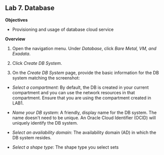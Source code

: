 ## Lab 7. Database

**Objectives**
- Provisioning and usage of database cloud service

**Overview** 

1. Open the navigation menu. Under *Database*, click *Bare Metal, VM, and Exadata*.

2. Click *Create DB System*.

3. On the *Create DB System* page, provide the basic information for the DB system matching the screenshot: 

- *Select a compartment*: By default, the DB is created in your current compartment and you can use the network resources in that compartment. Ensure that you are using the compartment created in LAB1. 

- *Name your DB system*: A friendly, display name for the DB system. The name doesn't need to be unique. An Oracle Cloud Identifier (OCID) will uniquely identify the DB system. 

- *Select an availability domain*: The availability domain (AD) in which the DB system resides.

- *Select a shape type*: The shape type you select sets 